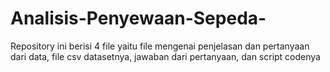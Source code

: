 # Analisis-Penyewaan-Sepeda-
Repository ini berisi 4 file yaitu file mengenai penjelasan dan pertanyaan dari data, file csv datasetnya, jawaban dari pertanyaan, dan script codenya
